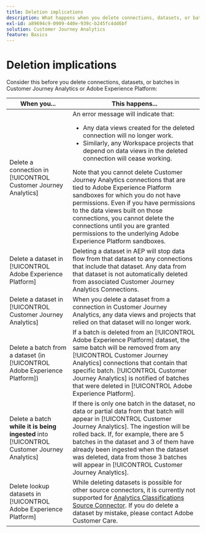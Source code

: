 ```yaml
---
title: Deletion implications
description: What happens when you delete connections, datasets, or batches in Customer Journey Analytics or Adobe Experience Platform.
exl-id: a89694c9-0909-440e-939c-b245fc4dd6bf
solution: Customer Journey Analytics
feature: Basics
---
```

# Deletion implications

Consider this before you delete connections, datasets, or batches in Customer Journey Analytics or Adobe Experience Platform:

| When you... | This happens... |
| --- | --- |
| Delete a connection in [!UICONTROL Customer Journey Analytics] | An error message will indicate that:<ul><li>Any data views created for the deleted connection will no longer work.</li><li> Similarly, any Workspace projects that depend on data views in the deleted connection will cease working.</li></ul>Note that you cannot delete Customer Journey Analytics connections that are tied to Adobe Experience Platform sandboxes for which you do not have permissions. Even if you have permissions to the data views built on those connections, you cannot delete the connections until you are granted permissions to the underlying Adobe Experience Platform sandboxes.|
| Delete a dataset in [!UICONTROL Adobe Experience Platform] | Deleting a dataset in AEP will stop data flow from that dataset to any connections that include that dataset. Any data from that dataset is not automatically deleted from associated Customer Journey Analytics Connections. |
| Delete a dataset in [!UICONTROL Customer Journey Analytics] | When you delete a dataset from a connection in Customer Journey Analytics, any data views and projects that relied on that dataset will no longer work. |
| Delete a batch from a dataset (in [!UICONTROL Adobe Experience Platform]) | If a batch is deleted from an [!UICONTROL Adobe Experience Platform] dataset, the same batch will be removed from any [!UICONTROL Customer Journey Analytics] connections that contain that specific batch. [!UICONTROL Customer Journey Analytics] is notified of batches that were deleted in [!UICONTROL Adobe Experience Platform]. |
| Delete a batch **while it is being ingested** into [!UICONTROL Customer Journey Analytics] | If there is only one batch in the dataset, no data or partial data from that batch will appear in [!UICONTROL Customer Journey Analytics]. The ingestion will be rolled back. If, for example, there are 5 batches in the dataset and 3 of them have already been ingested when the dataset was deleted, data from those 3 batches will appear in [!UICONTROL Customer Journey Analytics]. |
| Delete lookup datasets in [!UICONTROL Adobe Experience Platform] | While deleting datasets is possible for other source connectors, it is currently not supported for [Analytics Classifications Source Connector](https://experienceleague.adobe.com/docs/experience-platform/sources/ui-tutorials/create/adobe-applications/classifications.html). If you do delete a dataset by mistake, please contact Adobe Customer Care. |

